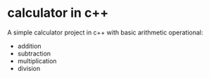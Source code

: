 # calculator in c++

A simple calculator project in c++ with basic arithmetic operational:
- addition
- subtraction
- multiplication
- division
  

